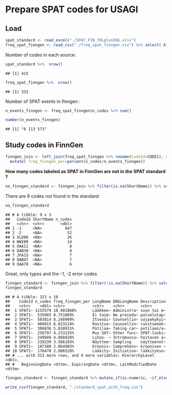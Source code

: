 Prepare SPAT codes for USAGI
================

## Load

``` r
spat_standard <- read_excel("./SPAT_FIN_THLplusENG.xlsx")
freq_spat_finngen <- read_csv("./freq_spat_finngen.csv") %>% select(-X1)
```

Number of codes in each source:

``` r
spat_standard %>%  nrow()
```

    ## [1] 415

``` r
freq_spat_finngen %>%  nrow()
```

    ## [1] 332

Number of SPAT events in finngen :

``` r
n_events_finngen <- freq_spat_finngen$n_codes %>% sum()

number(n_events_finngen)
```

    ## [1] "6 113 573"

## Study codes in FinnGen

``` r
finngen_join <- left_join(freq_spat_finngen %>% rename(CodeId=CODE1), spat_standard, by = "CodeId") %>%
  mutate( freq_finngen_per=percent(n_codes/n_events_finngen))
```

**How many codes labeled as SPAT in FinnGen are not in the SPAT standard
?**

``` r
no_finngen_standard <- finngen_join %>% filter(is.na(ShortName)) %>% select(CodeId, ShortName, CodeId, n_codes) 
```

There are 9 codes not found in the standard:

``` r
no_finngen_standard 
```

    ## # A tibble: 9 x 3
    ##   CodeId ShortName n_codes
    ##   <chr>  <chr>       <dbl>
    ## 1 -1     <NA>          847
    ## 2 -2     <NA>           52
    ## 3 XLD00  <NA>           26
    ## 4 WW200  <NA>           14
    ## 5 OAA11  <NA>            8
    ## 6 OAB30  <NA>            8
    ## 7 JFA15  <NA>            7
    ## 8 OAB47  <NA>            7
    ## 9 OAA70  <NA>            6

Great, only typos and the -1, -2 error codes

``` r
finngen_standard <- finngen_join %>% filter(!is.na(ShortName)) %>% select(CodeId, n_codes, freq_finngen_per, LongName, ENGLongName, Description, HierarchyLevel, BeginningDate, ExpiringDate, LastModifiedDate)
finngen_standard
```

    ## # A tibble: 323 x 10
    ##    CodeId n_codes freq_finngen_per LongName ENGLongName Description
    ##    <chr>    <dbl> <chr>            <chr>    <chr>       <chr>      
    ##  1 SPAT1~ 1155579 18.901860%       Lääkkee~ Administra~ suun tai m~
    ##  2 SPAT1~  535003 8.751069%        Ei toim~ No procedu~ palvelutap~
    ##  3 SPAT1~  503814 8.240909%        Itsenäi~ Counsellin~ vajaakykyi~
    ##  4 SPAT1~  404915 6.623214%        Ravitse~ Counsellin~ ravitsemuk~
    ##  5 SPAT1~  306836 5.018931%        Potilaa~ Taking car~ potilaan/a~
    ##  6 SPAT1~  258797 4.233155%        Muu SHT~ Other func~ SPAT-luoki~
    ##  7 SPAT1~  249949 4.088428%        Lihas- ~ Intramuscu~ hoitavan a~
    ##  8 SPAT1~  219239 3.586103%        Näyttee~ Sampling    näytteenot~
    ##  9 SPAT1~  187380 3.064983%        Kroonis~ Comprehens~ kroonisen ~
    ## 10 SPAT1~  176470 2.886528%        Lääkity~ Initiation~ lääkitykse~
    ## # ... with 313 more rows, and 4 more variables: HierarchyLevel <dbl>,
    ## #   BeginningDate <dttm>, ExpiringDate <dttm>, LastModifiedDate <dttm>

``` r
finngen_standard <- finngen_standard %>% mutate_if(is.numeric, ~if_else(is.na(.), rep(0, length(.)), .)) 

write_csv(finngen_standard, "./standard_spat_with_freq.csv")
```
